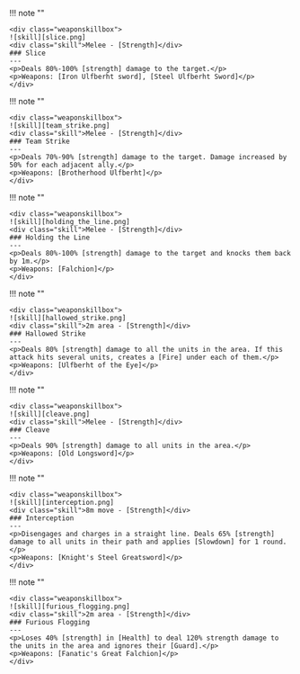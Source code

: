 !!! note ""

    <div class="weaponskillbox">
    ![skill][slice.png]
    <div class="skill">Melee - [Strength]</div>
    ### Slice
    ---
    <p>Deals 80%-100% [strength] damage to the target.</p>
    <p>Weapons: [Iron Ulfberht sword], [Steel Ulfberht Sword]</p>
    </div>

!!! note ""

    <div class="weaponskillbox">
    ![skill][team_strike.png]
    <div class="skill">Melee - [Strength]</div>
    ### Team Strike
    ---
    <p>Deals 70%-90% [strength] damage to the target. Damage increased by 50% for each adjacent ally.</p>
    <p>Weapons: [Brotherhood Ulfberht]</p>
    </div>

!!! note ""

    <div class="weaponskillbox">
    ![skill][holding_the_line.png]
    <div class="skill">Melee - [Strength]</div>
    ### Holding the Line
    ---
    <p>Deals 80%-100% [strength] damage to the target and knocks them back by 1m.</p>
    <p>Weapons: [Falchion]</p>
    </div>

!!! note ""

    <div class="weaponskillbox">
    ![skill][hallowed_strike.png]
    <div class="skill">2m area - [Strength]</div>
    ### Hallowed Strike
    ---
    <p>Deals 80% [strength] damage to all the units in the area. If this attack hits several units, creates a [Fire] under each of them.</p>
    <p>Weapons: [Ulfberht of the Eye]</p>
    </div>

!!! note ""

    <div class="weaponskillbox">
    ![skill][cleave.png]
    <div class="skill">Melee - [Strength]</div>
    ### Cleave
    ---
    <p>Deals 90% [strength] damage to all units in the area.</p>
    <p>Weapons: [Old Longsword]</p>
    </div>


!!! note ""

    <div class="weaponskillbox">
    ![skill][interception.png]
    <div class="skill">8m move - [Strength]</div>
    ### Interception
    ---
    <p>Disengages and charges in a straight line. Deals 65% [strength] damage to all units in their path and applies [Slowdown] for 1 round.</p>
    <p>Weapons: [Knight's Steel Greatsword]</p>
    </div>

!!! note ""

    <div class="weaponskillbox">
    ![skill][furious_flogging.png]
    <div class="skill">2m area - [Strength]</div>
    ### Furious Flogging
    ---
    <p>Loses 40% [strength] in [Health] to deal 120% strength damage to the units in the area and ignores their [Guard].</p>
    <p>Weapons: [Fanatic's Great Falchion]</p>
    </div>

